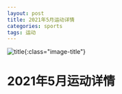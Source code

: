 ```yaml
---
layout: post
title: 2021年5月运动详情
categories: sports 
tags: 运动
---
```


![title](https://image.sideproject.cn/titlex/title_013.jpg){:class="image-title"}

2021年5月运动详情
=================
